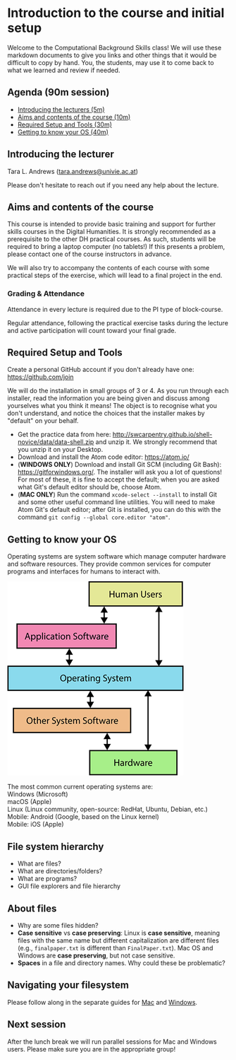 # Introduction to the course and initial setup

Welcome to the Computational Background Skills class! We will use these markdown documents to give you links and other things that it would be difficult to copy by hand. You, the students, may use it to come back to what we learned and review if needed.

## Agenda (90m session)
* [Introducing the lecturers (5m)](#introducing-the-lecturers)
* [Aims and contents of the course (10m)](#aims-and-contents-of-the-course)
* [Required Setup and Tools (30m)](#required-setup-and-tools)
* [Getting to know your OS (40m)](#getting-to-know-your-OS)

## Introducing the lecturer
Tara L. Andrews (tara.andrews@univie.ac.at)  

Please don't hesitate to reach out if you need any help about the lecture.

## Aims and contents of the course
This course is intended to provide basic training and support for further skills courses in the Digital Humanities. It is strongly recommended as a prerequisite to the other DH practical courses.
As such, students will be required to bring a laptop computer (no tablets!) If this presents a problem, please contact one of the course instructors in advance.

We will also try to accompany the contents of each course with some practical steps of the exercise, which will lead to a final project in the end.

### Grading & Attendance
Attendance in every lecture is required due to the PI type of block-course.

Regular attendance, following the practical exercise tasks during the lecture and active participation will count toward your final grade.

## Required Setup and Tools

Create a personal GitHub account if you don't already have one: https://github.com/join

We will do the installation in small groups of 3 or 4. As you run through each installer, read the information you are being given and discuss among yourselves what you think it means! The object is to recognise what you don't understand, and notice the choices that the installer makes by "default" on your behalf.

- Get the practice data from here: http://swcarpentry.github.io/shell-novice/data/data-shell.zip and unzip it. We strongly recommend that you unzip it on your Desktop.
- Download and install the Atom code editor: https://atom.io/
- (**WINDOWS ONLY**) Download and install Git SCM (including Git Bash): https://gitforwindows.org/. The installer will ask you a lot of questions! For most of these, it is fine to accept the default; when you are asked what Git's default editor should be, choose Atom.
- (**MAC ONLY**) Run the command `xcode-select --install` to install Git and some other useful command line utilities. You will need to make Atom Git's default editor; after Git is installed, you can do this with the command `git config --global core.editor "atom"`.

## Getting to know your OS

Operating systems are system software which manage computer hardware and software resources. They provide common services for computer programs and interfaces for humans to interact with.

![Operating System](images/operating_system.png)

The most common current operating systems are:  
Windows (Microsoft)  
macOS (Apple)  
Linux (Linux community, open-source: RedHat, Ubuntu, Debian, etc.)  
Mobile: Android (Google, based on the Linux kernel)  
Mobile: iOS (Apple)  

## File system hierarchy

* What are files?
* What are directories/folders? <!-- Directories are a special kind of file.
Thinking about why we call them folders: a folder and a piece of paper are the same, and can do some of the same things. A folder can also hold pieces of paper.-->
* What are programs? <!--Programs are files that can do something, but are still files nonetheless. Take a piece of paper out of your folder, fold it into an airplane, and throw it. It's still a piece of paper you can read from and write on, but it can fly.-->
* GUI file explorers and file hierarchy

## About files

* Why are some files hidden? <!--If you change something, however small, in some of these files, you can break your computer. Be careful! -->
* **Case sensitive** vs **case preserving**: Linux is **case sensitive**, meaning files with the same name but different capitalization are different files (e.g., `finalpaper.txt` is different than `FinalPaper.txt`). Mac OS and Windows are **case preserving**, but not case sensitive. <!-- (This preference can be changed when configuring the filesystem, but certain programs will not run in a case sensitive environment, so it’s best to leave it alone). A case preserving file system will spell the filename as you type it, but if you create a different file with a name that differs only in capitalization, it will overwrite the first one. We recommend not creating filenames that differ only in capitalization even on Linux; not only is it potentially confusing, but you may be collaborating on a project with someone not on Linux. -->
* **Spaces** in a file and directory names. Why could these be problematic?

## Navigating your filesystem

Please follow along in the separate guides for [Mac](os_mac.md) and [Windows](os_windows.md).

## Next session

After the lunch break we will run parallel sessions for Mac and Windows users. Please make sure you are in the appropriate group!
